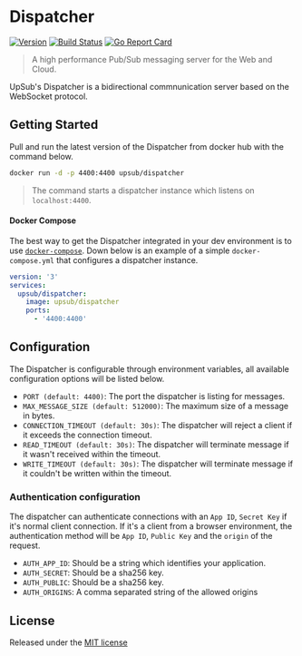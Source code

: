 # Dispatcher
[![Version](https://img.shields.io/github/release/upsub/dispatcher.svg)](https://github.com/upsub/dispatcher/releases)
[![Build Status](https://travis-ci.org/upsub/dispatcher.svg?branch=master)](https://travis-ci.org/upsub/dispatcher)
[![Go Report Card](https://goreportcard.com/badge/github.com/upsub/dispatcher)](https://goreportcard.com/report/github.com/upsub/dispatcher)

> A high performance Pub/Sub messaging server for the Web and Cloud.

UpSub's Dispatcher is a bidirectional commnunication server based on
the WebSocket protocol.

## Getting Started
Pull and run the latest version of the Dispatcher from docker hub with the
command below.
```sh
docker run -d -p 4400:4400 upsub/dispatcher
```
> The command starts a dispatcher instance which listens on `localhost:4400`.

#### Docker Compose
The best way to get the Dispatcher integrated in your dev environment is to use
[`docker-compose`](https://docs.docker.com/compose/overview/). Down below is
an example of a simple `docker-compose.yml` that configures a dispatcher
instance.
```yml
version: '3'
services:
  upsub/dispatcher:
    image: upsub/dispatcher
    ports:
      - '4400:4400'
```

## Configuration
The Dispatcher is configurable through environment variables, all available
configuration options will be listed below.

- `PORT (default: 4400)`: The port the dispatcher is listing for messages.
- `MAX_MESSAGE_SIZE (default: 512000)`: The maximum size of a message in bytes.
- `CONNECTION_TIMEOUT (default: 30s)`: The dispatcher will reject a client if it exceeds the connection timeout.
- `READ_TIMEOUT (default: 30s)`: The dispatcher will terminate message if it wasn't received within the timeout.
- `WRITE_TIMEOUT (default: 30s)`: The dispatcher will terminate message if it couldn't be written within the timeout.

### Authentication configuration
The dispatcher can authenticate connections with an `App ID`, `Secret Key` if it's normal client connection.
If it's a client from a browser environment, the authentication method will be `App ID`, `Public Key`
and the `origin` of the request.

- `AUTH_APP_ID`: Should be a string which identifies your application.
- `AUTH_SECRET`: Should be a sha256 key.
- `AUTH_PUBLIC`: Should be a sha256 key.
- `AUTH_ORIGINS`: A comma separated string of the allowed origins


## License
Released under the [MIT license](https://github.com/upsub/dispatcher/blob/master/LICENSE)

